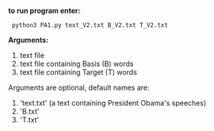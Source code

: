 **to run program enter:**
```
 python3 PA1.py text_V2.txt B_V2.txt T_V2.txt
```
**Arguments:** 
1. text file
2. text file containing Basis (B) words
3. text file containing Target (T) words

Arguments are optional, default names are:
1. 'text.txt' (a text containing President Obama's speeches)
2. 'B.txt'
3. 'T.txt'